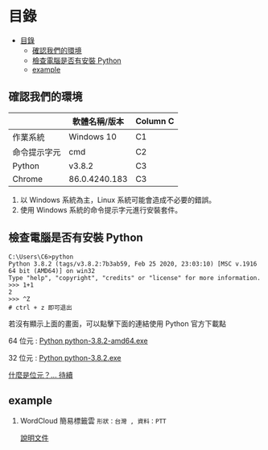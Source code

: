# 目錄

- [目錄](#目錄)
  - [確認我們的環境](#確認我們的環境)
  - [檢查電腦是否有安裝 Python](#檢查電腦是否有安裝-python)
  - [example](#example)

## 確認我們的環境

|              | 軟體名稱/版本 | Column C |
| ------------ | ------------- | -------- |
| 作業系統     | Windows 10    | C1       |
| 命令提示字元 | cmd           | C2       |
| Python       | v3.8.2        | C3       |
| Chrome       | 86.0.4240.183 | C3       |


1. 以 Windows 系統為主，Linux 系統可能會造成不必要的錯誤。
2. 使用 Windows 系統的命令提示字元進行安裝套件。

## 檢查電腦是否有安裝 Python

```
C:\Users\C6>python
Python 3.8.2 (tags/v3.8.2:7b3ab59, Feb 25 2020, 23:03:10) [MSC v.1916 64 bit (AMD64)] on win32
Type "help", "copyright", "credits" or "license" for more information.
>>> 1+1
2
>>> ^Z
# ctrl + z 即可退出
```

若沒有顯示上面的畫面，可以點擊下面的連結使用 Python 官方下載點

64 位元 : [Python python-3.8.2-amd64.exe](https://www.python.org/ftp/python/3.8.2/python-3.8.2-amd64.exe)

32 位元 : [Python python-3.8.2.exe](https://www.python.org/ftp/python/3.8.2/python-3.8.2.exe)

[什麼是位元？... 待續](/QA.md)

## example

01. WordCloud 簡易標籤雲  ```形狀：台灣 , 資料：PTT```

    [說明文件](/01.WordCloud/README.md)
